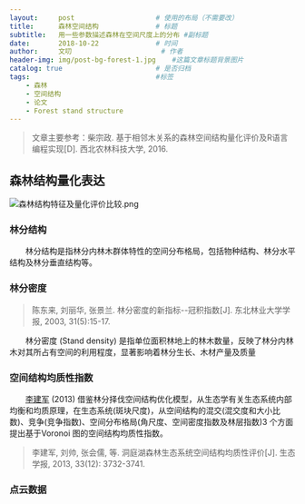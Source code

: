 ```yaml
---
layout:     post                    # 使用的布局（不需要改）
title:      森林空间结构              # 标题 
subtitle:   用一些参数描述森林在空间尺度上的分布 #副标题
date:       2018-10-22              # 时间
author:     文叨                      # 作者
header-img: img/post-bg-forest-1.jpg    #这篇文章标题背景图片
catalog: true                       # 是否归档
tags:                               #标签
    - 森林
    - 空间结构
    - 论文
    - Forest stand structure
---
```


>文章主要参考：柴宗政. 基于相邻木关系的森林空间结构量化评价及R语言编程实现[D]. 西北农林科技大学, 2016.

## 森林结构量化表达

![森林结构特征及量化评价比较.png](https://i.loli.net/2018/10/22/5bcda4754fb3c.png)

### 林分结构  
　　林分结构是指林分内林木群体特性的空间分布格局，包括物种结构、林分水平结构及林分垂直结构等。

### 林分密度
>陈东来, 刘丽华, 张景兰. 林分密度的新指标--冠积指数[J]. 东北林业大学学报, 2003, 31(5):15-17.  

　　林分密度 (Stand density) 是指单位面积林地上的林木数量，反映了林分内林木对其所占有空间的利用程度，显著影响着林分生长、木材产量及质量

### 空间结构均质性指数  

　　[李建军](http://kns.cnki.net/KCMS/detail/detail.aspx?dbcode=CJFQ&dbname=CJFD2013&filename=STXB201312020&uid=WEEvREcwSlJHSldRa1FhdXNXa0d1REoxYnNLSGhuRXVGUlNob2lzS0V4UT0=$9A4hF_YAuvQ5obgVAqNKPCYcEjKensW4IQMovwHtwkF4VYPoHbKxJw!!&v=MDg4MjJuVGJMRzRIOUxOclk5SFpJUjhlWDFMdXhZUzdEaDFUM3FUcldNMUZyQ1VSTEtlWitSdEZ5RGhWTDNKTmo=) (2013) 借鉴林分择伐空间结构优化模型，从生态学有关生态系统内部均衡和均质原理，在生态系统(斑块尺度)，从空间结构的混交(混交度和大小比数)、竞争(竞争指数)、空间分布格局(角尺度、空间密度指数及林层指数)3 个方面提出基于Voronoi 图的空间结构均质性指数。
>李建军, 刘帅, 张会儒, 等. 洞庭湖森林生态系统空间结构均质性评价[J]. 生态学报, 2013, 33(12): 3732-3741.

### 点云数据
